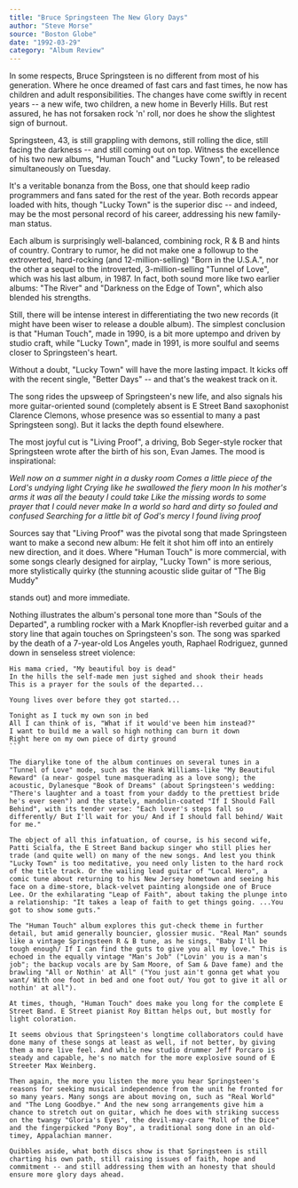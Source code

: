 ```yaml
---
title: "Bruce Springsteen The New Glory Days"
author: "Steve Morse"
source: "Boston Globe"
date: "1992-03-29"
category: "Album Review"
---
```


In some respects, Bruce Springsteen is no different from most of his generation. Where he once dreamed of fast cars and fast times, he now has children and adult responsibilities. The changes have come swiftly in recent years -- a new wife, two children, a new home in Beverly Hills. But rest assured, he has not forsaken rock 'n' roll, nor does he show the slightest sign of burnout.

Springsteen, 43, is still grappling with demons, still rolling the dice, still facing the darkness -- and still coming out on top. Witness the excellence of his two new albums, "Human Touch" and "Lucky Town", to be released simultaneously on Tuesday.

It's a veritable bonanza from the Boss, one that should keep radio programmers and fans sated for the rest of the year. Both records appear loaded with hits, though "Lucky Town" is the superior disc -- and indeed, may be the most personal record of his career, addressing his new family-man status.

Each album is surprisingly well-balanced, combining rock, R & B and hints of country. Contrary to rumor, he did not make one a followup to the extroverted, hard-rocking (and 12-million-selling) "Born in the U.S.A.", nor the other a sequel to the introverted, 3-million-selling "Tunnel of Love", which was his last album, in 1987. In fact, both sound more like two earlier albums: "The River" and "Darkness on the Edge of Town", which also blended his strengths.

Still, there will be intense interest in differentiating the two new records (it might have been wiser to release a double album). The simplest conclusion is that "Human Touch", made in 1990, is a bit more uptempo and driven by studio craft, while "Lucky Town", made in 1991, is more soulful and seems closer to Springsteen's heart.

Without a doubt, "Lucky Town" will have the more lasting impact. It kicks off with the recent single, "Better Days" -- and that's the weakest track on it.

The song rides the upsweep of Springsteen's new life, and also signals his more guitar-oriented sound (completely absent is E Street Band saxophonist Clarence Clemons, whose presence was so essential to many a past Springsteen song). But it lacks the depth found elsewhere.

The most joyful cut is "Living Proof", a driving, Bob Seger-style rocker that Springsteen wrote after the birth of his son, Evan James. The mood is inspirational:

_Well now on a summer night in a dusky room Comes a little piece of the Lord's undying light Crying like he swallowed the fiery moon In his mother's arms it was all the beauty I could take Like the missing words to some prayer that I could never make In a world so hard and dirty so fouled and confused Searching for a little bit of God's mercy I found living proof_

Sources say that "Living Proof" was the pivotal song that made Springsteen want to make a second new album: He felt it shot him off into an entirely new direction, and it does. Where "Human Touch" is more commercial, with some songs clearly designed for airplay, "Lucky Town" is more serious, more stylistically quirky (the stunning acoustic slide guitar of "The Big Muddy"

stands out) and more immediate.

Nothing illustrates the album's personal tone more than "Souls of the Departed", a rumbling rocker with a Mark Knopfler-ish reverbed guitar and a story line that again touches on Springsteen's son. The song was sparked by the death of a 7-year-old Los Angeles youth, Raphael Rodriguez, gunned down in senseless street violence:

````
His mama cried, "My beautiful boy is dead"
In the hills the self-made men just sighed and shook their heads
This is a prayer for the souls of the departed...

Young lives over before they got started...

Tonight as I tuck my own son in bed
All I can think of is, "What if it would've been him instead?"
I want to build me a wall so high nothing can burn it down
Right here on my own piece of dirty ground
```

The diarylike tone of the album continues on several tunes in a "Tunnel of Love" mode, such as the Hank Williams-like "My Beautiful Reward" (a near- gospel tune masquerading as a love song); the acoustic, Dylanesque "Book of Dreams" (about Springsteen's wedding: "There's laughter and a toast from your daddy to the prettiest bride he's ever seen") and the stately, mandolin-coated "If I Should Fall Behind", with its tender verse: "Each lover's steps fall so differently/ But I'll wait for you/ And if I should fall behind/ Wait for me."

The object of all this infatuation, of course, is his second wife, Patti Scialfa, the E Street Band backup singer who still plies her trade (and quite well) on many of the new songs. And lest you think "Lucky Town" is too meditative, you need only listen to the hard rock of the title track. Or the wailing lead guitar of "Local Hero", a comic tune about returning to his New Jersey hometown and seeing his face on a dime-store, black-velvet painting alongside one of Bruce Lee. Or the exhilarating "Leap of Faith", about taking the plunge into a relationship: "It takes a leap of faith to get things going. ...You got to show some guts."

The "Human Touch" album explores this gut-check theme in further detail, but amid generally bouncier, glossier music. "Real Man" sounds like a vintage Springsteen R & B tune, as he sings, "Baby I'll be tough enough/ If I can find the guts to give you all my love." This is echoed in the equally vintage "Man's Job" ("Lovin' you is a man's job"; the backup vocals are by Sam Moore, of Sam & Dave fame) and the brawling "All or Nothin' at All" ("You just ain't gonna get what you want/ With one foot in bed and one foot out/ You got to give it all or nothin' at all").

At times, though, "Human Touch" does make you long for the complete E Street Band. E Street pianist Roy Bittan helps out, but mostly for light coloration.

It seems obvious that Springsteen's longtime collaborators could have done many of these songs at least as well, if not better, by giving them a more live feel. And while new studio drummer Jeff Porcaro is steady and capable, he's no match for the more explosive sound of E Streeter Max Weinberg.

Then again, the more you listen the more you hear Springsteen's reasons for seeking musical independence from the unit he fronted for so many years. Many songs are about moving on, such as "Real World" and "The Long Goodbye." And the new song arrangements give him a chance to stretch out on guitar, which he does with striking success on the twangy "Gloria's Eyes", the devil-may-care "Roll of the Dice" and the fingerpicked "Pony Boy", a traditional song done in an old- timey, Appalachian manner.

Quibbles aside, what both discs show is that Springsteen is still charting his own path, still raising issues of faith, hope and commitment -- and still addressing them with an honesty that should ensure more glory days ahead.

````
